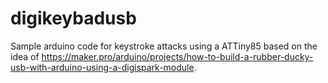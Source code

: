 # digikeybadusb
Sample arduino code for keystroke attacks using a ATTiny85 based on the idea of https://maker.pro/arduino/projects/how-to-build-a-rubber-ducky-usb-with-arduino-using-a-digispark-module.

